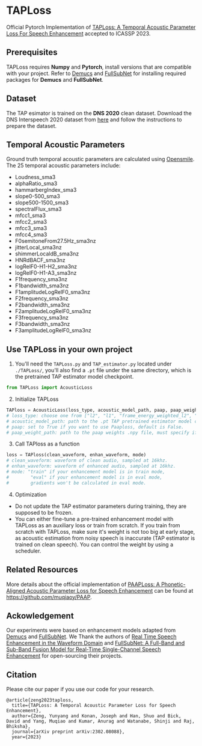# TAPLoss

Official Pytorch Implementation of [TAPLoss: A Temporal Acoustic Parameter Loss For Speech Enhancement](https://arxiv.org/abs/2302.08088) accepted to ICASSP 2023. 

## Prerequisites

TAPLoss requires **Numpy** and **Pytorch**, install versions that are compatible with your project. Refer to [Demucs](Demucs/denoiser/README.md) and [FullSubNet](FullSubNet/README.md) for installing required packages for **Demucs** and **FullSubNet**.

## Dataset

The TAP esimator is trained on the **DNS 2020** clean dataset. Download the DNS Interspeech 2020 dataset from [here](https://github.com/microsoft/DNS-Challenge/tree/interspeech2020/master) and follow the instructions to prepare the dataset.

## Temporal Acoustic Parameters

Ground truth temporal acoustic parameters are calculated using [Opensmile](https://audeering.github.io/opensmile-python/usage.html). The 25 temporal acoustic parameters include:

- Loudness_sma3
- alphaRatio_sma3
- hammarbergIndex_sma3
- slope0-500_sma3
- slope500-1500_sma3
- spectralFlux_sma3
- mfcc1_sma3
- mfcc2_sma3
- mfcc3_sma3
- mfcc4_sma3
- F0semitoneFrom27.5Hz_sma3nz
- jitterLocal_sma3nz
- shimmerLocaldB_sma3nz  
- HNRdBACF_sma3nz  
- logRelF0-H1-H2_sma3nz  
- logRelF0-H1-A3_sma3nz  
- F1frequency_sma3nz   
- F1bandwidth_sma3nz  
- F1amplitudeLogRelF0_sma3nz  
- F2frequency_sma3nz  
- F2bandwidth_sma3nz  
- F2amplitudeLogRelF0_sma3nz  
- F3frequency_sma3nz  
- F3bandwidth_sma3nz  
- F3amplitudeLogRelF0_sma3nz 


## Use TAPLoss in your own project

1. You'll need the  `TAPLoss.py` and `TAP_estimator.py` located under `./TAPLoss/`, you'll also find a `.pt` file under the same directory, which is the pretrained TAP estimator model checkpoint.
```python
from TAPLoss import AcousticLoss
```
2. Initialize TAPLoss 
```python
TAPloss = AcousticLoss(loss_type, acoustic_model_path, paap, paap_weight_path)
# loss_type: choose one from ["l2", "l1", "frame_energy_weighted_l2", "frame_energy_weighted_l1"]
# acoustic_model_path: path to the .pt TAP pretrained estimator model checkpoint.
# paap: set to True if you want to use Paaploss, default is False.
# paap_weight_path: path to the paap weights .npy file, must specify if paap == True.
```
3. Call TAPloss as a function
```python
loss = TAPloss(clean_waveform, enhan_waveform, mode)
# clean_waveform: waveform of clean audio, sampled at 16khz.
# enhan_waveform: waveform of enhanced audio, sampled at 16khz.
# mode: "train" if your enhancement model is in train mode,
#        "eval" if your enhancement model is in eval mode,
#        gradients won't be calculated in eval mode.
```
4. Optimization
- Do not update the TAP estimator parameters during training, they are supposed to be frozen. 
- You can either fine-tune a pre-trained enhancement model with TAPLoss as an auxiliary loss or train from scratch. If you train from scratch with TAPLoss, make sure it's weight is not too big at early stage, as acoustic estimation from noisy speech is inaccurate (TAP estimator is trained on clean speech). You can control the weight by using a scheduler.

## Related Resources

More details about the official implementation of [PAAPLoss: A Phonetic-Aligned Acoustic Parameter Loss for Speech Enhancement](https://arxiv.org/abs/2302.08095) can be found at https://github.com/muqiaoy/PAAP. 

## Ackowledgement

Our experiments were based on enhancement models adapted from [Demucs](https://github.com/facebookresearch/denoiser) and [FullSubNet](https://github.com/Audio-WestlakeU/FullSubNet). We Thank the authors of [Real Time Speech Enhancement in the Waveform Domain](https://arxiv.org/abs/2006.12847) and [FullSubNet: A Full-Band and Sub-Band Fusion Model for Real-Time Single-Channel Speech Enhancement](https://arxiv.org/abs/2010.15508) for open-sourcing their projects.

## Citation

Please cite our paper if you use our code for your research.
```
@article{zeng2023taploss,
  title={TAPLoss: A Temporal Acoustic Parameter Loss for Speech Enhancement},
  author={Zeng, Yunyang and Konan, Joseph and Han, Shuo and Bick, David and Yang, Muqiao and Kumar, Anurag and Watanabe, Shinji and Raj, Bhiksha},
  journal={arXiv preprint arXiv:2302.08088},
  year={2023}
```
